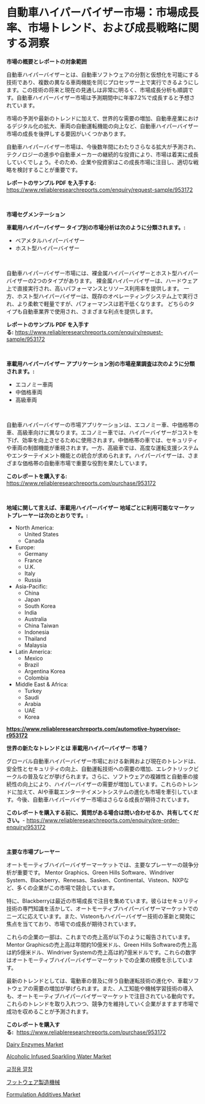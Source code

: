 <p><h1>自動車ハイパーバイザー市場：市場成長率、市場トレンド、および成長戦略に関する洞察</h1></p><p><strong>市場の概要とレポートの対象範囲</strong></p>
<p><p>自動車ハイパーバイザーとは、自動車ソフトウェアの分割と仮想化を可能にする技術であり、複数の異なる車両機能を同じプロセッサー上で実行できるようにします。この技術の将来と現在の見通しは非常に明るく、市場成長分析も順調です。自動車ハイパーバイザー市場は予測期間中に年率7.2%で成長すると予想されています。</p><p>市場の予測や最新のトレンドに加えて、世界的な需要の増加、自動車産業におけるデジタル化の拡大、車両の自動運転機能の向上など、自動車ハイパーバイザー市場の成長を後押しする要因がいくつかあります。</p><p>自動車ハイパーバイザー市場は、今後数年間にわたりさらなる拡大が予測され、テクノロジーの進歩や自動車メーカーの継続的な投資により、市場は着実に成長していくでしょう。そのため、企業や投資家はこの成長市場に注目し、適切な戦略を検討することが重要です。</p></p>
<p><strong>レポートのサンプル PDF を入手する:</strong> <a href="https://www.reliableresearchreports.com/enquiry/request-sample/953172">https://www.reliableresearchreports.com/enquiry/request-sample/953172</a></p>
<p>&nbsp;</p>
<p><strong>市場セグメンテーション</strong></p>
<p><strong>車載用ハイパーバイザー タイプ別の市場分析は次のように分類されます。:</strong></p>
<p><ul><li>ベアメタルハイパーバイザー</li><li>ホスト型ハイパーバイザー</li></ul></p>
<p>&nbsp;</p>
<p><p>自動車ハイパーバイザー市場には、裸金属ハイパーバイザーとホスト型ハイパーバイザーの2つのタイプがあります。 裸金属ハイパーバイザーは、ハードウェア上で直接実行され、高いパフォーマンスとリソース利用率を提供します。 一方、ホスト型ハイパーバイザーは、既存のオペレーティングシステム上で実行され、より柔軟で軽量ですが、パフォーマンスは若干低くなります。 どちらのタイプも自動車業界で使用され、さまざまな利点を提供します。</p></p>
<p><strong>レポートのサンプル PDF を入手する:</strong>&nbsp;<a href="https://www.reliableresearchreports.com/enquiry/request-sample/953172">https://www.reliableresearchreports.com/enquiry/request-sample/953172</a></p>
<p>&nbsp;</p>
<p><strong> 車載用ハイパーバイザー アプリケーション別の市場産業調査は次のように分類されます。:</strong></p>
<p><ul><li>エコノミー車両</li><li>中価格車両</li><li>高級車両</li></ul></p>
<p>&nbsp;</p>
<p><p>自動車ハイパーバイザーの市場アプリケーションは、エコノミー車、中価格帯の車、高級車向けに異なります。エコノミー車では、ハイパーバイザーがコストを下げ、効率を向上させるために使用されます。中価格帯の車では、セキュリティや車両の制御機能が重視されます。一方、高級車では、高度な運転支援システムやエンターテイメント機能との統合が求められます。ハイパーバイザーは、さまざまな価格帯の自動車市場で重要な役割を果たしています。</p></p>
<p><strong>このレポートを購入する:</strong>&nbsp; <a href="https://www.reliableresearchreports.com/purchase/953172">https://www.reliableresearchreports.com/purchase/953172</a></p>
<p>&nbsp;</p>
<p><strong>地域に関して言えば、車載用ハイパーバイザー 地域ごとに利用可能なマーケットプレーヤーは次のとおりです。:</strong></p>
<p><ul>
    <li>
        North America:
        <ul>
            <li>United States</li>
            <li>Canada</li>
        </ul>
    </li>
    <li>
        Europe:
        <ul>
            <li>Germany</li>
            <li>France</li>
            <li>U.K.</li>
            <li>Italy</li>
            <li>Russia</li>
        </ul>
    </li>
    <li>
        Asia-Pacific:
        <ul>
            <li>China</li>
            <li>Japan</li>
            <li>South Korea</li>
            <li>India</li>
            <li>Australia</li>
            <li>China Taiwan</li>
            <li>Indonesia</li>
            <li>Thailand</li>
            <li>Malaysia</li>
        </ul>
    </li>
    <li>
        Latin America:
        <ul>
            <li>Mexico</li>
            <li>Brazil</li>
            <li>Argentina Korea</li>
            <li>Colombia</li>
        </ul>
    </li>
    <li>
        Middle East & Africa:
        <ul>
            <li>Turkey</li>
            <li>Saudi</li>
            <li>Arabia</li>
            <li>UAE</li>
            <li>Korea</li>
        </ul>
    </li>
    </ul></p>
<p><strong><a href="https://www.reliableresearchreports.com/automotive-hypervisor-r953172">https://www.reliableresearchreports.com/automotive-hypervisor-r953172</a></strong>&nbsp;</p>
<p><strong>世界の新たなトレンドとは 車載用ハイパーバイザー 市場？</strong></p>
<p><p>グローバル自動車ハイパーバイザー市場における新興および現在のトレンドは、安全性とセキュリティの向上、自動運転技術への需要の増加、エレクトリックビークルの普及などが挙げられます。さらに、ソフトウェアの複雑性と自動車の接続性の向上により、ハイパーバイザーの需要が増加しています。これらのトレンドに加えて、AIや車載エンターテイメントシステムの進化も市場を牽引しています。今後、自動車ハイパーバイザー市場はさらなる成長が期待されています。</p></p>
<p><strong>このレポートを購入する前に、質問がある場合は問い合わせるか、共有してください。</strong>- <a href="https://www.reliableresearchreports.com/enquiry/pre-order-enquiry/953172">https://www.reliableresearchreports.com/enquiry/pre-order-enquiry/953172</a></p>
<p>&nbsp;</p>
<p><strong>主要な市場プレーヤー</strong></p>
<p><p>オートモーティブハイパーバイザーマーケットでは、主要なプレーヤーの競争分析が重要です。 Mentor Graphics、Green Hills Software、Windriver System、Blackberry、Renesas、Sasken、Continental、Visteon、NXPなど、多くの企業がこの市場で競合しています。</p><p>特に、Blackberryは最近の市場成長で注目を集めています。彼らはセキュリティ技術の専門知識を活かして、オートモーティブハイパーバイザーマーケットでのニーズに応えています。また、Visteonもハイパーバイザー技術の革新と開発に焦点を当てており、市場での成長が期待されています。</p><p>これらの企業の一部は、これまでの売上高が以下のように報告されています。Mentor Graphicsの売上高は年間約10億米ドル、Green Hills Softwareの売上高は約5億米ドル、Windriver Systemの売上高は約7億米ドルです。これらの数字はオートモーティブハイパーバイザーマーケットでの企業の規模を示しています。</p><p>最新のトレンドとしては、電動車の普及に伴う自動運転技術の進化や、車載ソフトウェアの需要の増加が挙げられます。また、人工知能や機械学習技術の導入も、オートモーティブハイパーバイザーマーケットで注目されている動向です。これらのトレンドを取り入れつつ、競争力を維持していく企業がますます市場で成功を収めることが予測されます。</p></p>
<p><strong>このレポートを購入する:</strong>&nbsp;&nbsp;<a href="https://www.reliableresearchreports.com/purchase/953172">https://www.reliableresearchreports.com/purchase/953172</a></p>
<p><p><a href="https://issuu.com/reportprime-2/docs/dairy-enzymes-market-size-2030.pptx">Dairy Enzymes Market</a></p><p><a href="https://github.com/lbird53714/Market-Research-Report-List-4/blob/main/alcoholic-infused-sparkling-water-market.md">Alcoholic Infused Sparkling Water Market</a></p><p><a href="https://github.com/OwenHamiytll568745/Market-Research-Report-List-1/blob/main/282587718184.md">교정용 깔창</a></p><p><a href="https://github.com/dandier2003/Market-Research-Report-List-1/blob/main/808333519779.md">フットウェア製造機械</a></p><p><a href="https://issuu.com/reportprime-2/docs/formulation-additives-market-size-2030.pptx">Formulation Additives Market</a></p></p>